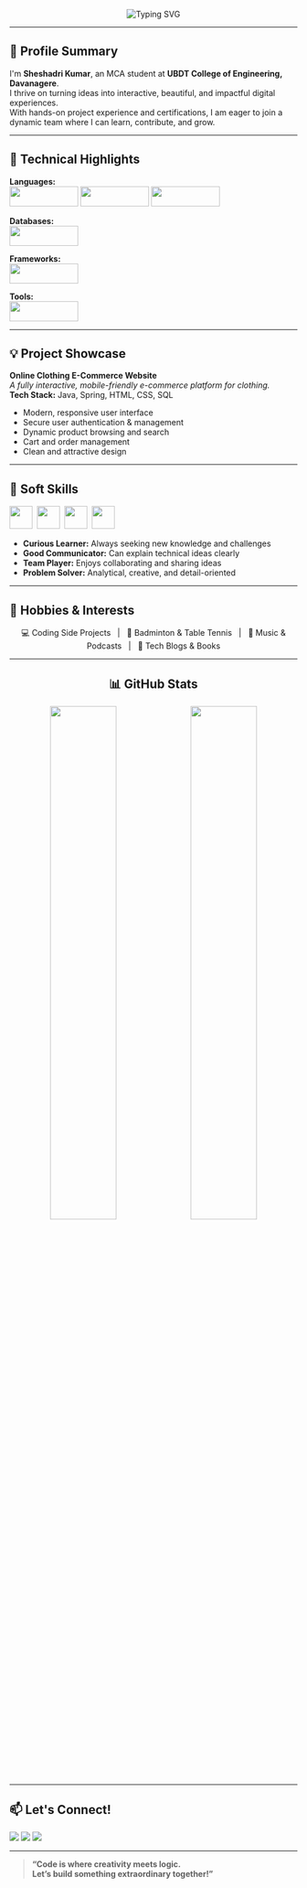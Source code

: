 <!-- Main Banner: Modern, colorful, and unique. You can use your own banner by uploading to your repo and updating the src! -->


<!-- Animated headline -->
<p align="center">
  <img src="https://readme-typing-svg.demolab.com?font=Fira+Code&size=30&pause=1000&color=00F7F7&center=true&vCenter=true&width=800&height=60&lines=Hi+there!+I'm+Sheshadri+Kumar;MCA+Student+%7C+Full+Stack+Developer+Aspiring;Code.+Create.+Innovate." alt="Typing SVG" />
</p>

---

<h2 >🌟 Profile Summary</h2>

<p >
I'm <b>Sheshadri Kumar</b>, an MCA student at <b>UBDT College of Engineering, Davanagere</b>.<br>
I thrive on turning ideas into interactive, beautiful, and impactful digital experiences.<br>
With hands-on project experience and certifications, I am eager to join a dynamic team where I can learn, contribute, and grow.
</p>

---

<h2>🚀 Technical Highlights</h2>

<!-- Languages -->
<p><b>Languages:</b><br>
  <img src="https://img.shields.io/badge/Java-007396?style=for-the-badge&logo=java&logoColor=white" height="35" width="120"/>
  <img src="https://img.shields.io/badge/HTML5-E34F26?style=for-the-badge&logo=html5&logoColor=white" height="35" width="120"/>
  <img src="https://img.shields.io/badge/CSS3-1572B6?style=for-the-badge&logo=css3&logoColor=white" height="35" width="120"/>
</p>

<!-- Databases -->
<p><b>Databases:</b><br>
  <img src="https://img.shields.io/badge/SQL-4479A1?style=for-the-badge&logo=mysql&logoColor=white" height="35" width="120"/>
</p>

<!-- Frameworks -->
<p><b>Frameworks:</b><br>
  <img src="https://img.shields.io/badge/Spring-6DB33F?style=for-the-badge&logo=spring&logoColor=white" height="35" width="120"/>
</p>

<!-- Tools -->
<p><b>Tools:</b><br>
  <img src="https://img.shields.io/badge/Postman-FF6C37?style=for-the-badge&logo=postman&logoColor=white" height="35" width="120"/>
</p>

---

<h2 >💡 Project Showcase</h2>

<p >
  <b> Online Clothing E-Commerce Website</b><br>
  <i>A fully interactive, mobile-friendly e-commerce platform for clothing.</i><br>
  <b>Tech Stack:</b> Java, Spring, HTML, CSS, SQL
</p>

<ul>
  <li>Modern, responsive user interface</li>
  <li>Secure user authentication & management</li>
  <li>Dynamic product browsing and search</li>
  <li>Cart and order management</li>
  <li>Clean and attractive design</li>
</ul>

---

<h2 >🤝 Soft Skills</h2>

<p >
  <img src="https://img.shields.io/badge/-Curious%20Learner-brightgreen?style=for-the-badge&logo=star&logoColor=white" height="40"/>&nbsp;
  <img src="https://img.shields.io/badge/-Good%20Communicator-blue?style=for-the-badge&logo=wechat&logoColor=white" height="40"/>&nbsp;
  <img src="https://img.shields.io/badge/-Team%20Player-orange?style=for-the-badge&logo=people&logoColor=white" height="40"/>&nbsp;
  <img src="https://img.shields.io/badge/-Problem%20Solver-yellow?style=for-the-badge&logo=lightbulb&logoColor=white" height="40"/>
</p>

<ul>
  <li><b>Curious Learner:</b> Always seeking new knowledge and challenges</li>
  <li><b>Good Communicator:</b> Can explain technical ideas clearly</li>
  <li><b>Team Player:</b> Enjoys collaborating and sharing ideas</li>
  <li><b>Problem Solver:</b> Analytical, creative, and detail-oriented</li>
</ul>

---

<h2 >🎯 Hobbies & Interests</h2>

<p align="center">
  💻 Coding Side Projects &nbsp; | &nbsp; 🏸 Badminton & Table Tennis &nbsp; | &nbsp; 🎵 Music & Podcasts &nbsp; | &nbsp; 📖 Tech Blogs & Books
</p>

---

<h2 align="center">📊 GitHub Stats</h2>

<p align="center">
  <img src="https://github-readme-stats.vercel.app/api?username=sheshu-kvs&show_icons=true&theme=tokyonight" width="48%"/>
  <img src="https://streak-stats.demolab.com?user=sheshu-kvs&theme=tokyonight" width="48%"/>
  <br/>
  
</p>

---

<h2 >📫 Let's Connect!</h2>
<p >
  <a href="mailto:sheshadrikumarkvs@gmail.com"><img src="https://img.shields.io/badge/Gmail-D14836?style=for-the-badge&logo=gmail&logoColor=white"/></a>
  <a href="#"><img src="https://img.shields.io/badge/LinkedIn-0077B5?style=for-the-badge&logo=linkedin&logoColor=white"/></a>
  <a href="https://github.com/sheshu-kvs"><img src="https://img.shields.io/badge/GitHub-181717?style=for-the-badge&logo=github&logoColor=white"/></a>
</p>
<!-- Replace # with your actual LinkedIn URL -->

---

<blockquote >
  <b>“Code is where creativity meets logic.<br>Let’s build something extraordinary together!”</b>
</blockquote>

